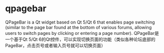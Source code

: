 # qpagebar
QPageBar is a Qt widget based on Qt 5/Qt 6 that enables page switching (similar to the page bar found at the bottom of various forums, allowing users to switch pages by clicking or entering a page number).      QPageBar是一个基于Qt 5/Qt 6的Qt控件，可以实现切换页面的功能（类似各种论坛底部的PageBar，点击页号或者输入页号就可以切换页面）
